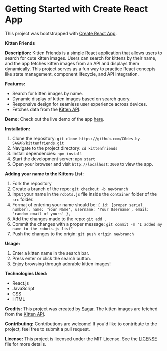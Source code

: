 # Getting Started with Create React App

This project was bootstrapped with [Create React App](https://github.com/facebook/create-react-app).

**Kitten Friends**

**Description:**
Kitten Friends is a simple React application that allows users to search for cute kitten images. Users can search for kittens by their name, and the app fetches kitten images from an API and displays them dynamically. This project serves as a fun way to practice React concepts like state management, component lifecycle, and API integration.

**Features:**
- Search for kitten images by name.
- Dynamic display of kitten images based on search query.
- Responsive design for seamless user experience across devices.
- Fetches data from the [Kitten API](https://thecatapi.com/).

**Demo:**
Check out the live demo of the app [here](https://c0des-by-sagar.github.io/kittenfriends/).

**Installation:**
1. Clone the repository: `git clone https://github.com/C0des-by-SAGAR/kittenfriends.git`
2. Navigate to the project directory: `cd kittenfriends`
3. Install dependencies: `npm install`
4. Start the development server: `npm start`
5. Open your browser and visit `http://localhost:3000` to view the app.

**Adding your name to the Kittens List:**
1. Fork the repository
4. Create a branch of the repo: `git checkout -b newbranch`
3. Input your name in the `robots.js` file inside the `container` folder of the `src` folder.
5. Format of entering your name should be:
`{
  id: [proper serial number],
  name: 'Your Name',
  username: 'Your Username',
  email: 'random email of yours'
},`
6. Add the changes made to the repo: `git add .`
7. Commit the changes with a proper message: `git commit -m "I added my name to the robots.js list"`
8. Push the changes to the origin: `git push origin newbranch`

**Usage:**
1. Enter a kitten name in the search bar.
2. Press enter or click the search button.
3. Enjoy browsing through adorable kitten images!

**Technologies Used:**
- React.js
- JavaScript
- CSS
- HTML

**Credits:**
This project was created by [Sagar](https://github.com/C0des-by-SAGAR). The kitten images are fetched from the [Kitten API](https://thecatapi.com/).

**Contributing:**
Contributions are welcome! If you'd like to contribute to the project, feel free to submit a pull request.

**License:**
This project is licensed under the MIT License. See the [LICENSE](https://github.com/C0des-by-SAGAR/kittenfriends/blob/main/LICENSE) file for more details.

